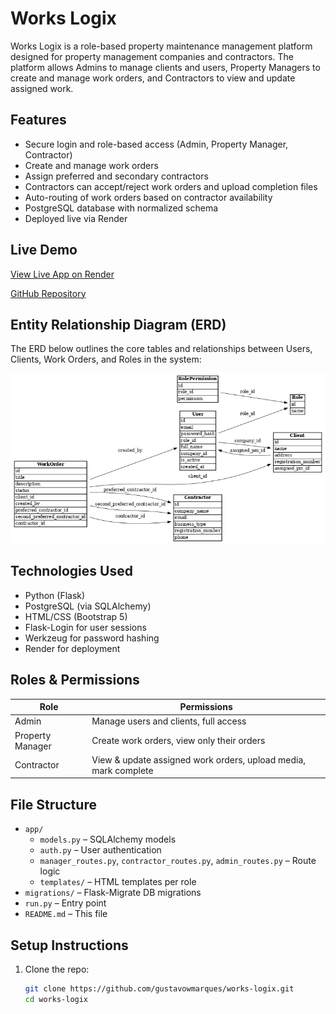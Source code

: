 # Works Logix

Works Logix is a role-based property maintenance management platform designed for property management companies and contractors. The platform allows Admins to manage clients and users, Property Managers to create and manage work orders, and Contractors to view and update assigned work.

## Features

- Secure login and role-based access (Admin, Property Manager, Contractor)
- Create and manage work orders
- Assign preferred and secondary contractors
- Contractors can accept/reject work orders and upload completion files
- Auto-routing of work orders based on contractor availability
- PostgreSQL database with normalized schema
- Deployed live via Render

## Live Demo

[View Live App on Render](https://works-logix.onrender.com)

[GitHub Repository](https://github.com/gustavowmarques/works-logix.git)

## Entity Relationship Diagram (ERD)

The ERD below outlines the core tables and relationships between Users, Clients, Work Orders, and Roles in the system:

![ER Diagram](works_logix_er_diagram.png)

## Technologies Used

- Python (Flask)
- PostgreSQL (via SQLAlchemy)
- HTML/CSS (Bootstrap 5)
- Flask-Login for user sessions
- Werkzeug for password hashing
- Render for deployment

## Roles & Permissions

| Role           | Permissions                                                        |
|----------------|---------------------------------------------------------------------|
| Admin          | Manage users and clients, full access                              |
| Property Manager | Create work orders, view only their orders                       |
| Contractor     | View & update assigned work orders, upload media, mark complete    |

## File Structure

- `app/`
  - `models.py` – SQLAlchemy models
  - `auth.py` – User authentication
  - `manager_routes.py`, `contractor_routes.py`, `admin_routes.py` – Route logic
  - `templates/` – HTML templates per role
- `migrations/` – Flask-Migrate DB migrations
- `run.py` – Entry point
- `README.md` – This file

## Setup Instructions

1. Clone the repo:
   ```bash
   git clone https://github.com/gustavowmarques/works-logix.git
   cd works-logix
